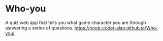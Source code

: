 # Who-you
A quiz web app that tells you what game character you are through asnwering a series of questions.
https://noob-coder-alan.github.io/Who-you/
